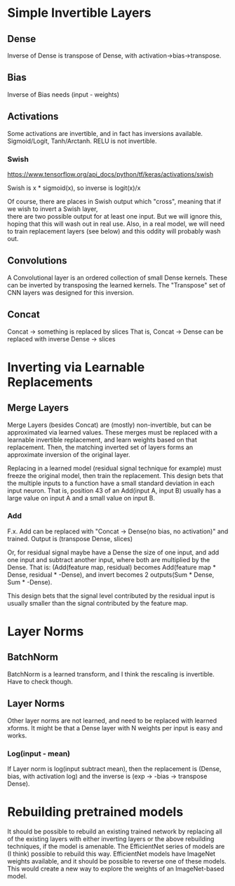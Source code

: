 # Simple Invertible Layers
## Dense
Inverse of Dense is transpose of Dense, with activation->bias->transpose.

## Bias
Inverse of Bias needs (input - weights)

## Activations

Some activations are invertible, and in fact has inversions available. 
Sigmoid/Logit, Tanh/Arctanh. RELU is not invertible.

### Swish

https://www.tensorflow.org/api_docs/python/tf/keras/activations/swish

Swish is x * sigmoid(x), so inverse is logit(x)/x

Of course, there are places in Swish output which "cross", meaning that if we wish to invert a Swish layer, \
there are two possible output for at least one input. 
But we will ignore this, hoping that this will wash out in real use.
Also, in a real model, we will need to train replacement layers (see below) and this oddity will probably wash out.

## Convolutions
A Convolutional layer is an ordered collection of small Dense kernels. 
These can be inverted by transposing the learned kernels. 
The "Transpose" set of CNN layers was designed for this inversion.

## Concat
Concat -> something is replaced by slices
That is, Concat -> Dense can be replaced with inverse Dense -> slices


# Inverting via Learnable Replacements

## Merge Layers
Merge Layers (besides Concat) are (mostly) non-invertible, but can be approximated via learned values. These merges must be replaced with a learnable invertible replacement, and learn weights based on that replacement. Then, the matching inverted set of layers forms an approximate inversion of the original layer.

Replacing in a learned model (residual signal technique for example) must freeze the original model, then train the replacement.
This design bets that the multiple inputs to a function have a small standard deviation in each input neuron. 
That is, position 43 of an Add(input A, input B) usually has a large value on input A and a small value on input B.

### Add
F.x. Add can be replaced with "Concat -> Dense(no bias, no activation)" and trained. Output is (transpose Dense, slices)

Or, for residual signal maybe have a Dense the size of one input, and add one input and subtract another input, where both are multiplied by the Dense.
That is: (Add(feature map, residual) becomes Add(feature map * Dense, residual * -Dense), and invert becomes 2 outputs(Sum * Dense, Sum * -Dense).

This design bets that the signal level contributed by the residual input is usually smaller than the signal contributed by the feature map.

# Layer Norms

## BatchNorm
BatchNorm is a learned transform, and I think the rescaling is invertible. Have to check though.

## Layer Norms
Other layer norms are not learned, and need to be replaced with learned xforms. It might be that a Dense layer with N weights per input is easy and works.

### Log(input - mean)
If Layer norm is log(input subtract mean), then the replacement is (Dense, bias, with activation log) and the inverse is (exp -> -bias -> transpose Dense). 

# Rebuilding pretrained models
It should be possible to rebuild an existing trained network by replacing all of the existing layers with either inverting layers or the above rebuilding techniques,
if the model is amenable. The EfficientNet series of models are (I think) possible to rebuild this way. 
EfficientNet models have ImageNet weights available, and it should be possible to reverse one of these models.
This would create a new way to explore the weights of an ImageNet-based model.

